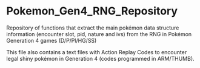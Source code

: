 # Pokemon_Gen4_RNG_Repository
Repository of functions that extract the main pokémon data structure information (encounter slot, pid, nature and ivs) from the RNG in Pokémon Generation 4 games (D/P/Pl/HG/SS)

This file also contains a text files with Action Replay Codes to encounter legal shiny pokémon in Generation 4 (codes programmed in ARM/THUMB).
